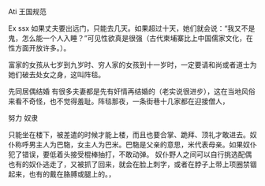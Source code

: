 Ati 王国规范




Ex ssx
如果丈夫要出远门，只能去几天。如果超过十天，她们就会说：“我又不是鬼，怎么能一个人入睡？”可见性欲真是很强（古代柬埔寨比上中国儒家文化，在性方面开放许多。）。


富家的女孩从七岁到九岁时、穷人家的女孩到十一岁时，一定要请和尚或者道士为她们破去处女之身，这叫阵毯。


先同居偶结婚
有很多夫妻都是先有奸情再结婚的（老实说很进步），这在当地风俗来看不奇怪，也不觉得羞耻。阵毯那夜，一条街巷十几家都在迎接僧人，


努力 奴隶

只能坐在楼下，被差遣的时候才能上楼，而且也要合掌、跪拜、顶礼才敢进去。奴仆称呼男主人为巴駞，女主人为巴米。巴駞是父亲的意思，米代表母亲。如果奴仆犯了错误，要低着头接受棍棒抽打，不敢动弹。
奴仆野人之间可以自行挑选配偶
也有的奴仆逃走了，又被抓了回来，就会在脸上刺字，或者在脖子上带上项圈禁锢起来，也有的戴在胳膊或腿上的。，
